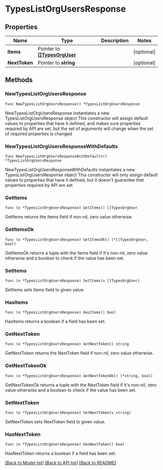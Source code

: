 # TypesListOrgUsersResponse

## Properties

Name | Type | Description | Notes
------------ | ------------- | ------------- | -------------
**Items** | Pointer to [**[]TypesOrgUser**](TypesOrgUser.md) |  | [optional] 
**NextToken** | Pointer to **string** |  | [optional] 

## Methods

### NewTypesListOrgUsersResponse

`func NewTypesListOrgUsersResponse() *TypesListOrgUsersResponse`

NewTypesListOrgUsersResponse instantiates a new TypesListOrgUsersResponse object
This constructor will assign default values to properties that have it defined,
and makes sure properties required by API are set, but the set of arguments
will change when the set of required properties is changed

### NewTypesListOrgUsersResponseWithDefaults

`func NewTypesListOrgUsersResponseWithDefaults() *TypesListOrgUsersResponse`

NewTypesListOrgUsersResponseWithDefaults instantiates a new TypesListOrgUsersResponse object
This constructor will only assign default values to properties that have it defined,
but it doesn't guarantee that properties required by API are set

### GetItems

`func (o *TypesListOrgUsersResponse) GetItems() []TypesOrgUser`

GetItems returns the Items field if non-nil, zero value otherwise.

### GetItemsOk

`func (o *TypesListOrgUsersResponse) GetItemsOk() (*[]TypesOrgUser, bool)`

GetItemsOk returns a tuple with the Items field if it's non-nil, zero value otherwise
and a boolean to check if the value has been set.

### SetItems

`func (o *TypesListOrgUsersResponse) SetItems(v []TypesOrgUser)`

SetItems sets Items field to given value.

### HasItems

`func (o *TypesListOrgUsersResponse) HasItems() bool`

HasItems returns a boolean if a field has been set.

### GetNextToken

`func (o *TypesListOrgUsersResponse) GetNextToken() string`

GetNextToken returns the NextToken field if non-nil, zero value otherwise.

### GetNextTokenOk

`func (o *TypesListOrgUsersResponse) GetNextTokenOk() (*string, bool)`

GetNextTokenOk returns a tuple with the NextToken field if it's non-nil, zero value otherwise
and a boolean to check if the value has been set.

### SetNextToken

`func (o *TypesListOrgUsersResponse) SetNextToken(v string)`

SetNextToken sets NextToken field to given value.

### HasNextToken

`func (o *TypesListOrgUsersResponse) HasNextToken() bool`

HasNextToken returns a boolean if a field has been set.


[[Back to Model list]](../README.md#documentation-for-models) [[Back to API list]](../README.md#documentation-for-api-endpoints) [[Back to README]](../README.md)


